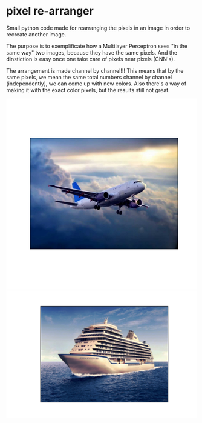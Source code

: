 # pixel re-arranger
Small python code made for rearranging the pixels in an image in order to recreate another image.

The purpose is to exemplificate how a Multilayer Perceptron sees "in the same way" two images, because they have the same pixels. And the dinstiction is easy once one take care of pixels near pixels (CNN's).

The arrangement is made channel by channel!!!
This means that by the same pixels, we mean the same total numbers channel by channel (independently), we can come up with new colors. Also there's a way of making it with the exact color pixels, but the results still not great.

<img src="avion_tfg.png" alt="drawing" width="700"/> <img src="barco_tfg.png" alt="drawing" width="700"/>
